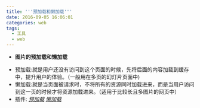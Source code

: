 ```yaml
---
title: '''预加载和懒加载'''
date: 2016-09-05 16:06:01
categories: web
tags:
  - 工具
  - web
---
```


* **图片的预加载和懒加载**
 - 预加载:就是用户还没有访问到这个页面的时候，先将后面的内容加载到缓存中，提升用户的体验。（一般用在多页的幻灯片页面中)
 - 懒加载:就是当页面被请求时，不将所有的资源同时加载进来，而是当用户访问到这一页的时候才将资源加载进来。（适用于比较长且多图片的网页中）
 - 插件: [*预加载*](http://createjs.com/preloadjs)   [*懒加载*](http://www.appelsiini.net/projects/lazyload)
